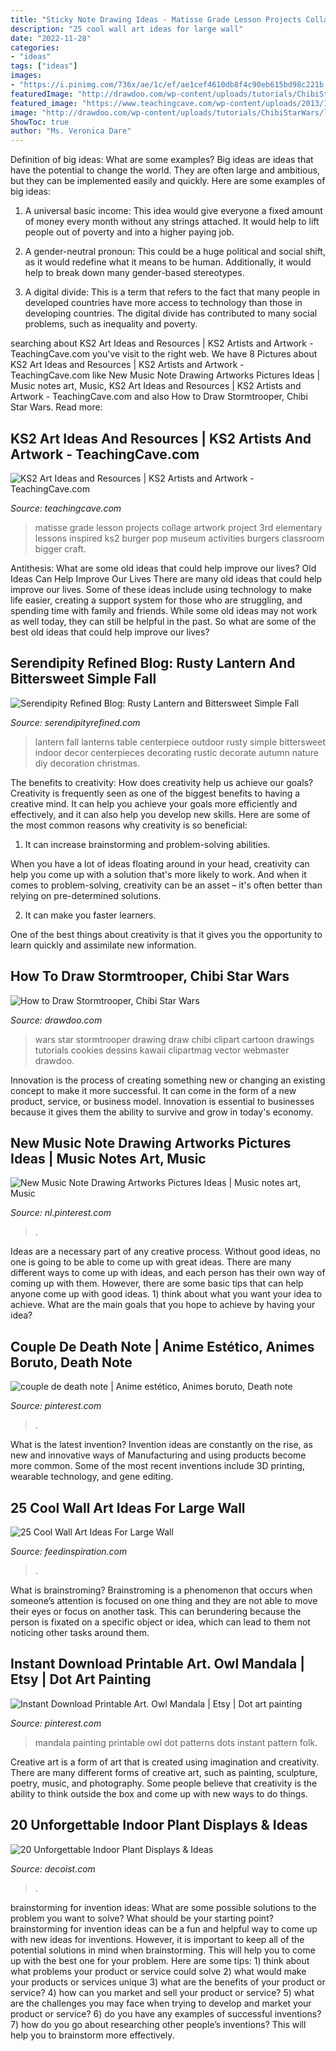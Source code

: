 ```yaml
---
title: "Sticky Note Drawing Ideas - Matisse Grade Lesson Projects Collage Artwork Project 3rd Elementary Lessons Inspired Ks2 Burger Pop Museum Activities Burgers Classroom Bigger Craft"
description: "25 cool wall art ideas for large wall"
date: "2022-11-28"
categories:
- "ideas"
tags: ["ideas"]
images:
- "https://i.pinimg.com/736x/ae/1c/ef/ae1cef4610db8f4c90eb615bd98c221b.jpg"
featuredImage: "http://drawdoo.com/wp-content/uploads/tutorials/ChibiStarWars/lesson13/step_00.png"
featured_image: "https://www.teachingcave.com/wp-content/uploads/2013/11/matisse-art.jpg"
image: "http://drawdoo.com/wp-content/uploads/tutorials/ChibiStarWars/lesson13/step_00.png"
ShowToc: true
author: "Ms. Veronica Dare"
---
```



Definition of big ideas: What are some examples?
Big ideas are ideas that have the potential to change the world. They are often large and ambitious, but they can be implemented easily and quickly. Here are some examples of big ideas:
1. A universal basic income: This idea would give everyone a fixed amount of money every month without any strings attached. It would help to lift people out of poverty and into a higher paying job.

2. A gender-neutral pronoun: This could be a huge political and social shift, as it would redefine what it means to be human. Additionally, it would help to break down many gender-based stereotypes.

3. A digital divide: This is a term that refers to the fact that many people in developed countries have more access to technology than those in developing countries. The digital divide has contributed to many social problems, such as inequality and poverty.

	

		
searching about KS2 Art Ideas and Resources | KS2 Artists and Artwork - TeachingCave.com you've visit to the right web. We have 8 Pictures about KS2 Art Ideas and Resources | KS2 Artists and Artwork - TeachingCave.com like New Music Note Drawing Artworks Pictures Ideas | Music notes art, Music, KS2 Art Ideas and Resources | KS2 Artists and Artwork - TeachingCave.com and also How to Draw Stormtrooper, Chibi Star Wars. Read more:
		
    
## KS2 Art Ideas And Resources | KS2 Artists And Artwork - TeachingCave.com

<img loading=lazy src="https://www.teachingcave.com/wp-content/uploads/2013/11/matisse-art.jpg" onerror="this.onerror=null;this.src='https://tse1.mm.bing.net/th?id=OIP.frh5e1qDERcOGb0n_9reNAHaOL&amp;pid=15.1';" alt="KS2 Art Ideas and Resources | KS2 Artists and Artwork - TeachingCave.com">

_Source: teachingcave.com_

>matisse grade lesson projects collage artwork project 3rd elementary lessons inspired ks2 burger pop museum activities burgers classroom bigger craft. 

	

Antithesis: What are some old ideas that could help improve our lives?
Old Ideas Can Help Improve Our Lives
There are many old ideas that could help improve our lives. Some of these ideas include using technology to make life easier, creating a support system for those who are struggling, and spending time with family and friends. While some old ideas may not work as well today, they can still be helpful in the past. So what are some of the best old ideas that could help improve our lives?

    
## Serendipity Refined Blog: Rusty Lantern And Bittersweet Simple Fall

<img loading=lazy src="http://1.bp.blogspot.com/-NgpRLk0emmI/VEWZuRE-Y7I/AAAAAAAAQ_0/ywvWjp7k0v4/s1600/rusty%2Brustic%2Blantern%2Bbittersweet%2Bgrapevine%2Bsimple%2Bfall%2Bautumn%2Bcenterpiece%2Bdiy%2Bidea.jpg" onerror="this.onerror=null;this.src='https://tse3.mm.bing.net/th?id=OIP.yNUVHSqbc8Gort-gTdxnawHaKB&amp;pid=15.1';" alt="Serendipity Refined Blog: Rusty Lantern and Bittersweet Simple Fall">

_Source: serendipityrefined.com_

>lantern fall lanterns table centerpiece outdoor rusty simple bittersweet indoor decor centerpieces decorating rustic decorate autumn nature diy decoration christmas. 

	

The benefits to creativity: How does creativity help us achieve our goals?
Creativity is frequently seen as one of the biggest benefits to having a creative mind. It can help you achieve your goals more efficiently and effectively, and it can also help you develop new skills. Here are some of the most common reasons why creativity is so beneficial: 
1. It can increase brainstorming and problem-solving abilities.

When you have a lot of ideas floating around in your head, creativity can help you come up with a solution that's more likely to work. And when it comes to problem-solving, creativity can be an asset – it's often better than relying on pre-determined solutions. 

2. It can make you faster learners.

One of the best things about creativity is that it gives you the opportunity to learn quickly and assimilate new information.

    
## How To Draw Stormtrooper, Chibi Star Wars

<img loading=lazy src="http://drawdoo.com/wp-content/uploads/tutorials/ChibiStarWars/lesson13/step_00.png" onerror="this.onerror=null;this.src='https://tse4.mm.bing.net/th?id=OIP.qsh6xZhjsX1oJ9FDFG2BmQHaKa&amp;pid=15.1';" alt="How to Draw Stormtrooper, Chibi Star Wars">

_Source: drawdoo.com_

>wars star stormtrooper drawing draw chibi clipart cartoon drawings tutorials cookies dessins kawaii clipartmag vector webmaster drawdoo. 

	

Innovation is the process of creating something new or changing an existing concept to make it more successful. It can come in the form of a new product, service, or business model. Innovation is essential to businesses because it gives them the ability to survive and grow in today's economy.

    
## New Music Note Drawing Artworks Pictures Ideas | Music Notes Art, Music

<img loading=lazy src="https://i.pinimg.com/736x/ae/1c/ef/ae1cef4610db8f4c90eb615bd98c221b.jpg" onerror="this.onerror=null;this.src='https://tse2.mm.bing.net/th?id=OIP.vtlGmDj2ocUHW5l6KL_djwAAAA&amp;pid=15.1';" alt="New Music Note Drawing Artworks Pictures Ideas | Music notes art, Music">

_Source: nl.pinterest.com_

>. 

	

Ideas are a necessary part of any creative process. Without good ideas, no one is going to be able to come up with great ideas. There are many different ways to come up with ideas, and each person has their own way of coming up with them. However, there are some basic tips that can help anyone come up with good ideas. 1) think about what you want your idea to achieve. What are the main goals that you hope to achieve by having your idea?

    
## Couple De Death Note | Anime Estético, Animes Boruto, Death Note

<img loading=lazy src="https://i.pinimg.com/736x/67/04/e8/6704e8dca6213189631e98a3bb4369f7.jpg" onerror="this.onerror=null;this.src='https://tse4.mm.bing.net/th?id=OIP.N8DsFcXImQ6BTAiT12t4pQHaHa&amp;pid=15.1';" alt="couple de death note | Anime estético, Animes boruto, Death note">

_Source: pinterest.com_

>. 

	

What is the latest invention?
Invention ideas are constantly on the rise, as new and innovative ways of Manufacturing and using products become more common. Some of the most recent inventions include 3D printing, wearable technology, and gene editing.

    
## 25 Cool Wall Art Ideas For Large Wall

<img loading=lazy src="https://www.feedinspiration.com/wp-content/uploads/2015/04/Large-wall-art.jpg" onerror="this.onerror=null;this.src='https://tse1.mm.bing.net/th?id=OIP.bSg_BBe_sWZOxx1yrQfgIgHaJ7&amp;pid=15.1';" alt="25 Cool Wall Art Ideas For Large Wall">

_Source: feedinspiration.com_

>. 

	

What is brainstroming?
Brainstroming is a phenomenon that occurs when someone’s attention is focused on one thing and they are not able to move their eyes or focus on another task. This can berundering because the person is fixated on a specific object or idea, which can lead to them not noticing other tasks around them.

    
## Instant Download Printable Art. Owl Mandala | Etsy | Dot Art Painting

<img loading=lazy src="https://i.pinimg.com/736x/33/3d/43/333d436bb9a5051ae1672fa977e12232.jpg" onerror="this.onerror=null;this.src='https://tse3.mm.bing.net/th?id=OIP.hUJW_FHIYiJM2A2RXmXO0wHaKi&amp;pid=15.1';" alt="Instant Download Printable Art. Owl Mandala | Etsy | Dot art painting">

_Source: pinterest.com_

>mandala painting printable owl dot patterns dots instant pattern folk. 

	

Creative art is a form of art that is created using imagination and creativity. There are many different forms of creative art, such as painting, sculpture, poetry, music, and photography. Some people believe that creativity is the ability to think outside the box and come up with new ways to do things.

    
## 20 Unforgettable Indoor Plant Displays &amp; Ideas

<img loading=lazy src="https://cdn.decoist.com/wp-content/uploads/2014/05/Colorful-display-of-plants.jpg" onerror="this.onerror=null;this.src='https://tse2.mm.bing.net/th?id=OIP.w84rU4o5zldhdfzHMWydrAHaLH&amp;pid=15.1';" alt="20 Unforgettable Indoor Plant Displays &amp; Ideas">

_Source: decoist.com_

>. 

	

brainstorming for invention ideas: What are some possible solutions to the problem you want to solve? What should be your starting point?
brainstorming for invention ideas can be a fun and helpful way to come up with new ideas for inventions. However, it is important to keep all of the potential solutions in mind when brainstorming. This will help you to come up with the best one for your problem. Here are some tips: 1) think about what problems your product or service could solve 2) what would make your products or services unique 3) what are the benefits of your product or service? 4) how can you market and sell your product or service? 5) what are the challenges you may face when trying to develop and market your product or service? 6) do you have any examples of successful inventions? 7) how do you go about researching other people’s inventions? This will help you to brainstorm more effectively.

